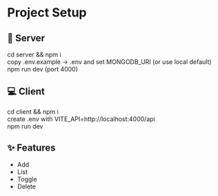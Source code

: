 # Project Setup

## 🚀 Server
cd server && npm i  
copy .env.example → .env and set MONGODB_URI (or use local default)  
npm run dev (port 4000)  

## 💻 Client
cd client && npm i  
create .env with VITE_API=http://localhost:4000/api  
npm run dev  

## ✨ Features
- Add  
- List  
- Toggle  
- Delete  
